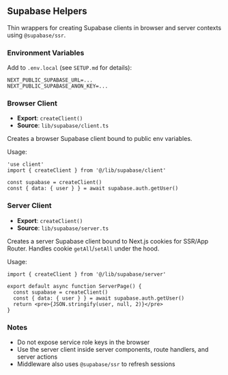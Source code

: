 ## Supabase Helpers

Thin wrappers for creating Supabase clients in browser and server contexts using `@supabase/ssr`.

### Environment Variables
Add to `.env.local` (see `SETUP.md` for details):
```
NEXT_PUBLIC_SUPABASE_URL=...
NEXT_PUBLIC_SUPABASE_ANON_KEY=...
```

### Browser Client

- **Export**: `createClient()`
- **Source**: `lib/supabase/client.ts`

Creates a browser Supabase client bound to public env variables.

Usage:
```tsx
'use client'
import { createClient } from '@/lib/supabase/client'

const supabase = createClient()
const { data: { user } } = await supabase.auth.getUser()
```

### Server Client

- **Export**: `createClient()`
- **Source**: `lib/supabase/server.ts`

Creates a server Supabase client bound to Next.js cookies for SSR/App Router. Handles cookie `getAll`/`setAll` under the hood.

Usage:
```tsx
import { createClient } from '@/lib/supabase/server'

export default async function ServerPage() {
  const supabase = createClient()
  const { data: { user } } = await supabase.auth.getUser()
  return <pre>{JSON.stringify(user, null, 2)}</pre>
}
```

### Notes
- Do not expose service role keys in the browser
- Use the server client inside server components, route handlers, and server actions
- Middleware also uses `@supabase/ssr` to refresh sessions

